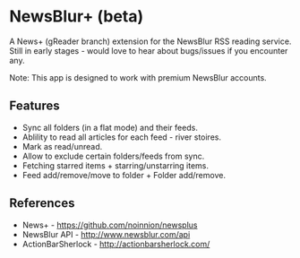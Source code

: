 NewsBlur+ (beta)
================

A News+ (gReader branch) extension for the NewsBlur RSS reading service.
Still in early stages - would love to hear about bugs/issues if you encounter any.

Note: This app is designed to work with premium NewsBlur accounts.

Features
-------------------------------
* Sync all folders (in a flat mode) and their feeds.
* Ablility to read all articles for each feed - river stoires.
* Mark as read/unread.
* Allow to exclude certain folders/feeds from sync.
* Fetching starred items + starring/unstarring items.
* Feed add/remove/move to folder + Folder add/remove.

References
-------------------------------
* News+ - https://github.com/noinnion/newsplus
* NewsBlur API - http://www.newsblur.com/api
* ActionBarSherlock - http://actionbarsherlock.com/
